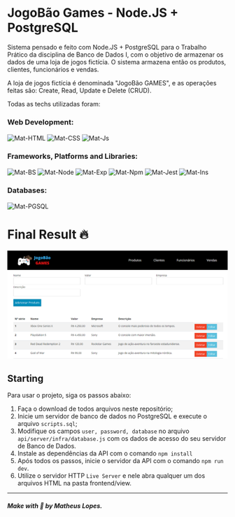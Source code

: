 # JogoBão Games - Node.JS + PostgreSQL

Sistema pensado e feito com Node.JS + PostgreSQL para o Trabalho Prático da disciplina de Banco de Dados I, com o objetivo de armazenar os dados de uma loja de jogos fictícia. O sistema armazena então os produtos, clientes, funcionários e vendas.

A loja de jogos fictícia é denominada "JogoBão GAMES", e as operações feitas são: Create, Read, Update e Delete (CRUD).

Todas as techs utilizadas foram:
<div style="display: inline_block">
    <h3>Web Development:</h3>
    <img align="center" alt="Mat-HTML" height="30" src="https://img.shields.io/badge/html5-%23E34F26.svg?style=for-the-badge&logo=html5&logoColor=white">
    <img align="center" alt="Mat-CSS" height="30" src="https://img.shields.io/badge/css3-%231572B6.svg?style=for-the-badge&logo=css3&logoColor=white">
    <img align="center" alt="Mat-Js" height="30" src="https://img.shields.io/badge/javascript-%23323330.svg?style=for-the-badge&logo=javascript&logoColor=%23F7DF1E">
    <h3>Frameworks, Platforms and Libraries:</h3>
    <img align="center" alt="Mat-BS" height="30" src="https://img.shields.io/badge/bootstrap-%23563D7C.svg?style=for-the-badge&logo=bootstrap&logoColor=white">
    <img align="center" alt="Mat-Node" height="30" src="https://img.shields.io/badge/node.js-6DA55F?style=for-the-badge&logo=node.js&logoColor=white">
    <img align="center" alt="Mat-Exp" height="30" src="https://img.shields.io/badge/express.js-%23404d59.svg?style=for-the-badge&logo=express&logoColor=%2361DAFB">
    <img align="center" alt="Mat-Npm" height="30" src="https://img.shields.io/badge/NPM-%23000000.svg?style=for-the-badge&logo=npm&logoColor=white">
    <img align="center" alt="Mat-Jest" height="30" src="https://img.shields.io/badge/-jest-%23C21325?style=for-the-badge&logo=jest&logoColor=white">
    <img align="center" alt="Mat-Ins" height="30" src="https://img.shields.io/badge/Insomnia-black?style=for-the-badge&logo=insomnia&logoColor=5849BE">
    <h3>Databases:</h3>
    <img align="center" alt="Mat-PGSQL" height="30" src="https://img.shields.io/badge/postgres-%23316192.svg?style=for-the-badge&logo=postgresql&logoColor=white"> 
</div>

# Final Result 🔥 

<img src="frontend\img\web-version.png" alt="Web Version"/> 

## Starting 

Para usar o projeto, siga os passos abaixo:
1. Faça o download de todos arquivos neste repositório;
2. Inicie um servidor de banco de dados no PostgreSQL e execute o arquivo `scripts.sql`;
3. Modifique os campos `user, password, database` no arquivo `api/server/infra/database.js` com os dados de acesso do seu servidor de Banco de Dados.
4. Instale as dependências da API com o comando `npm install`
5. Após todos os passos, inicie o servidor da API com o comando `npm run dev`.
6. Utilize o servidor HTTP `Live Server` e nele abra qualquer um dos arquivos HTML na pasta frontend/view.

--- 

##### Make with 🧠 by Matheus Lopes.